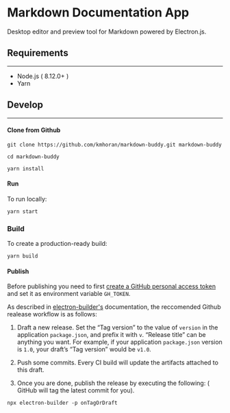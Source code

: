 # Markdown Documentation App

Desktop editor and preview tool for Markdown powered by Electron.js.

## Requirements
---
- Node.js ( 8.12.0+ )
- Yarn

## Develop
---
#### Clone from Github

    git clone https://github.com/kmhoran/markdown-buddy.git markdown-buddy

    cd markdown-buddy

    yarn install

#### Run

To run locally:

    yarn start

### Build

To create a production-ready build:

    yarn build

#### Publish

Before publishing you need to first [create a GitHub personal access token](https://help.github.com/articles/creating-a-personal-access-token-for-the-command-line/) and set it as environment variable `GH_TOKEN`.

As described in [electron-builder's](https://www.electron.build/configuration/publish) documentation, the reccomended Github realease workflow is as follows:

1. Draft a new release. Set the “Tag version” to the value of `version` in the application `package.json`, and prefix it with `v`. “Release title” can be anything you want.
For example, if your application `package.json` version is `1.0`, your draft’s “Tag version” would be `v1.0`.
1. Push some commits. Every CI build will update the artifacts attached to this draft.

1. Once you are done, publish the release by executing the following: (
GitHub will tag the latest commit for you). 

```npx electron-builder -p onTagOrDraft```


    
